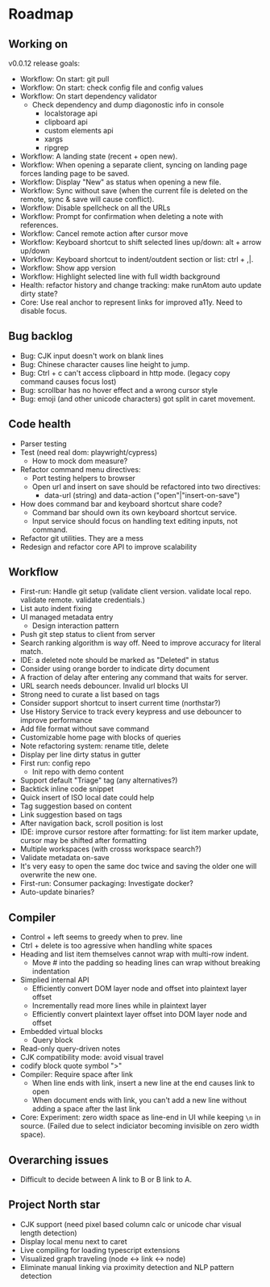 # Roadmap

## Working on

v0.0.12 release goals:

- Workflow: On start: git pull
- Workflow: On start: check config file and config values
- Workflow: On start dependency validator
  - Check dependency and dump diagonostic info in console
    - localstorage api
    - clipboard api
    - custom elements api
    - xargs
    - ripgrep
- Workflow: A landing state (recent + open new).
- Workflow: When opening a separate client, syncing on landing page forces landing page to be saved.
- Workflow: Display "New" as status when opening a new file.
- Workflow: Sync without save (when the current file is deleted on the remote, sync & save will cause conflict).
- Workflow: Disable spellcheck on all the URLs
- Workflow: Prompt for confirmation when deleting a note with references.
- Workflow: Cancel remote action after cursor move
- Workflow: Keyboard shortcut to shift selected lines up/down: alt + arrow up/down
- Workflow: Keyboard shortcut to indent/outdent section or list: ctrl + ,|.
- Workflow: Show app version
- Workflow: Highlight selected line with full width background
- Health: refactor history and change tracking: make runAtom auto update dirty state?
- Core: Use real anchor to represent links for improved a11y. Need to disable focus.

## Bug backlog

- Bug: CJK input doesn't work on blank lines
- Bug: Chinese character causes line height to jump.
- Bug: Ctrl + c can't access clipboard in http mode. (legacy copy command causes focus lost)
- Bug: scrollbar has no hover effect and a wrong cursor style
- Bug: emoji (and other unicode characters) got split in caret movement.

## Code health

- Parser testing
- Test (need real dom: playwright/cypress)
  - How to mock dom measure?
- Refactor command menu directives:
  - Port testing helpers to browser
  - Open url and insert on save should be refactored into two directives:
    - data-url (string) and data-action ("open"|"insert-on-save")
- How does command bar and keyboard shortcut share code?
  - Command bar should own its own keyboard shortcut service.
  - Input service should focus on handling text editing inputs, not command.
- Refactor git utilities. They are a mess
- Redesign and refactor core API to improve scalability

## Workflow

- First-run: Handle git setup (validate client version. validate local repo. validate remote. validate credentials.)
- List auto indent fixing
- UI managed metadata entry
  - Design interaction pattern
- Push git step status to client from server
- Search ranking algorithm is way off. Need to improve accuracy for literal match.
- IDE: a deleted note should be marked as "Deleted" in status
- Consider using orange border to indicate dirty document
- A fraction of delay after entering any command that waits for server.
- URL search needs debouncer. Invalid url blocks UI
- Strong need to curate a list based on tags
- Consider support shortcut to insert current time (northstar?)
- Use History Service to track every keypress and use debouncer to improve performance
- Add file format without save command
- Customizable home page with blocks of queries
- Note refactoring system: rename title, delete
- Display per line dirty status in gutter
- First run: config repo
  - Init repo with demo content
- Support default "Triage" tag (any alternatives?)
- Backtick inline code snippet
- Quick insert of ISO local date could help
- Tag suggestion based on content
- Link suggestion based on tags
- After navigation back, scroll position is lost
- IDE: improve cursor restore after formatting: for list item marker update, cursor may be shifted after formatting
- Multiple workspaces (with crosss workspace search?)
- Validate metadata on-save
- It's very easy to open the same doc twice and saving the older one will overwrite the new one.
- First-run: Consumer packaging: Investigate docker?
- Auto-update binaries?

## Compiler

- Control + left seems to greedy when to prev. line
- Ctrl + delete is too agressive when handling white spaces
- Heading and list item themselves cannot wrap with multi-row indent.
  - Move # into the padding so heading lines can wrap without breaking indentation
- Simplied internal API
  - Efficiently convert DOM layer node and offset into plaintext layer offset
  - Incrementally read more lines while in plaintext layer
  - Efficiently convert plaintext layer offset into DOM layer node and offset
- Embedded virtual blocks
  - Query block
- Read-only query-driven notes
- CJK compatibility mode: avoid visual travel
- codify block quote symbol ">"
- Compiler: Require space after link
  - When line ends with link, insert a new line at the end causes link to open
  - When document ends with link, you can't add a new line without adding a space after the last link
- Core: Experiment: zero width space as line-end in UI while keeping `\n` in source. (Failed due to select indiciator becoming invisible on zero width space).

## Overarching issues

- Difficult to decide between A link to B or B link to A.

## Project North star

- CJK support (need pixel based column calc or unicode char visual length detection)
- Display local menu next to caret
- Live compiling for loading typescript extensions
- Visualized graph traveling (node <-> link <-> node)
- Eliminate manual linking via proximity detection and NLP pattern detection
